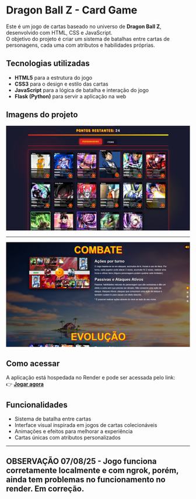 # Dragon Ball Z - Card Game

Este é um jogo de cartas baseado no universo de **Dragon Ball Z**, desenvolvido com HTML, CSS e JavaScript.  
O objetivo do projeto é criar um sistema de batalhas entre cartas de personagens, cada uma com atributos e habilidades próprias.

## Tecnologias utilizadas
- **HTML5** para a estrutura do jogo  
- **CSS3** para o design e estilo das cartas  
- **JavaScript** para a lógica de batalha e interação do jogo  
- **Flask (Python)** para servir a aplicação na web  

## Imagens do projeto
![Texto alternativo](static/assets/captura-jogo-dbzpng.png)

---
![Texto alternativo](static/assets/captura-jogo-dbz2.png)


## Como acessar
A aplicação está hospedada no Render e pode ser acessada pelo link:  
👉 **[Jogar agora](https://card-game-dbz-joao.onrender.com)**

## Funcionalidades
- Sistema de batalha entre cartas  
- Interface visual inspirada em jogos de cartas colecionáveis  
- Animações e efeitos para melhorar a experiência  
- Cartas únicas com atributos personalizados

---
## OBSERVAÇÃO 07/08/25 - Jogo funciona corretamente localmente e com ngrok, porém, ainda tem problemas no funcionamento no render. Em correção.
